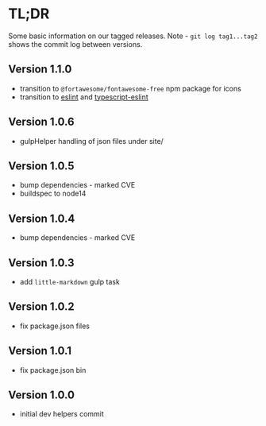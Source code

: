 # TL;DR

Some basic information on our tagged releases.
Note - `git log tag1...tag2` shows the commit log between versions.

## Version 1.1.0

* transition to `@fortawesome/fontawesome-free` npm package for icons
* transition to [eslint](https://eslint.org/) and [typescript-eslint](https://github.com/typescript-eslint/typescript-eslint)

## Version 1.0.6

* gulpHelper handling of json files under site/

## Version 1.0.5

* bump dependencies - marked CVE
* buildspec to node14

## Version 1.0.4

* bump dependencies - marked CVE

## Version 1.0.3

* add `little-markdown` gulp task

## Version 1.0.2

* fix package.json files

## Version 1.0.1

* fix package.json bin

## Version 1.0.0

* initial dev helpers commit
